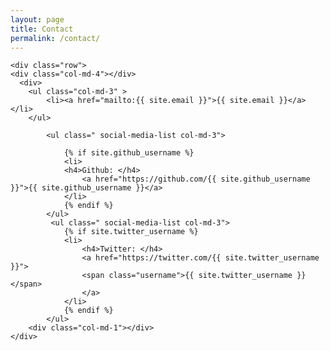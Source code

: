 ```yaml
---
layout: page
title: Contact
permalink: /contact/
---
```

<div class="wrapper">

    <div class="row">
    <div class="col-md-4"></div>
      <div>
        <ul class="col-md-3" >
            <li><a href="mailto:{{ site.email }}">{{ site.email }}</a></li>
        </ul>
     
            <ul class=" social-media-list col-md-3">

                {% if site.github_username %}
                <li>
                <h4>Github: </h4>
                    <a href="https://github.com/{{ site.github_username }}">{{ site.github_username }}</a>
                </li>
                {% endif %}
            </ul>
             <ul class=" social-media-list col-md-3">
                {% if site.twitter_username %}
                <li>
                    <h4>Twitter: </h4>
                    <a href="https://twitter.com/{{ site.twitter_username }}">
                    <span class="username">{{ site.twitter_username }}</span>
                    </a>
                </li>
                {% endif %}
            </ul>
        <div class="col-md-1"></div>
    </div>
        
</div>